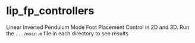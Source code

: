 # lip_fp_controllers
Linear Inverted Pendulum Mode Foot Placement Control in 2D and 3D. Run the `.../main.m` file in each directory to see results
